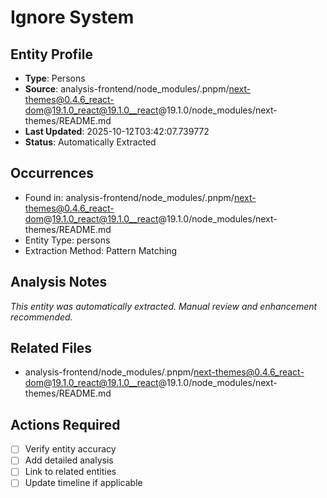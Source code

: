 # Ignore System

## Entity Profile
- **Type**: Persons
- **Source**: analysis-frontend/node_modules/.pnpm/next-themes@0.4.6_react-dom@19.1.0_react@19.1.0__react@19.1.0/node_modules/next-themes/README.md
- **Last Updated**: 2025-10-12T03:42:07.739772
- **Status**: Automatically Extracted

## Occurrences
- Found in: analysis-frontend/node_modules/.pnpm/next-themes@0.4.6_react-dom@19.1.0_react@19.1.0__react@19.1.0/node_modules/next-themes/README.md
- Entity Type: persons
- Extraction Method: Pattern Matching

## Analysis Notes
*This entity was automatically extracted. Manual review and enhancement recommended.*

## Related Files
- analysis-frontend/node_modules/.pnpm/next-themes@0.4.6_react-dom@19.1.0_react@19.1.0__react@19.1.0/node_modules/next-themes/README.md

## Actions Required
- [ ] Verify entity accuracy
- [ ] Add detailed analysis
- [ ] Link to related entities
- [ ] Update timeline if applicable

